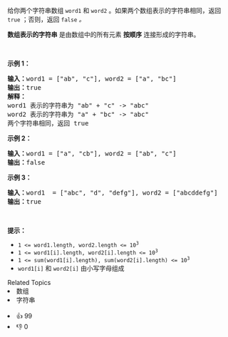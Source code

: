 <p>给你两个字符串数组 <code>word1</code> 和 <code>word2</code> 。如果两个数组表示的字符串相同，返回<em> </em><code>true</code><em> </em>；否则，返回 <code>false</code><em> 。</em></p>

<p><strong>数组表示的字符串</strong>&nbsp;是由数组中的所有元素 <strong>按顺序</strong> 连接形成的字符串。</p>

<p>&nbsp;</p>

<p><strong>示例 1：</strong></p>

<pre>
<strong>输入：</strong>word1 = ["ab", "c"], word2 = ["a", "bc"]
<strong>输出：</strong>true
<strong>解释：</strong>
word1 表示的字符串为 "ab" + "c" -&gt; "abc"
word2 表示的字符串为 "a" + "bc" -&gt; "abc"
两个字符串相同，返回 true</pre>

<p><strong>示例 2：</strong></p>

<pre>
<strong>输入：</strong>word1 = ["a", "cb"], word2 = ["ab", "c"]
<strong>输出：</strong>false
</pre>

<p><strong>示例 3：</strong></p>

<pre>
<strong>输入：</strong>word1  = ["abc", "d", "defg"], word2 = ["abcddefg"]
<strong>输出：</strong>true
</pre>

<p>&nbsp;</p>

<p><strong>提示：</strong></p>

<ul> 
 <li><code>1 &lt;= word1.length, word2.length &lt;= 10<sup>3</sup></code></li> 
 <li><code>1 &lt;= word1[i].length, word2[i].length &lt;= 10<sup>3</sup></code></li> 
 <li><code>1 &lt;= sum(word1[i].length), sum(word2[i].length) &lt;= 10<sup>3</sup></code></li> 
 <li><code>word1[i]</code> 和 <code>word2[i]</code> 由小写字母组成</li> 
</ul>

<div><div>Related Topics</div><div><li>数组</li><li>字符串</li></div></div><br><div><li>👍 99</li><li>👎 0</li></div>
